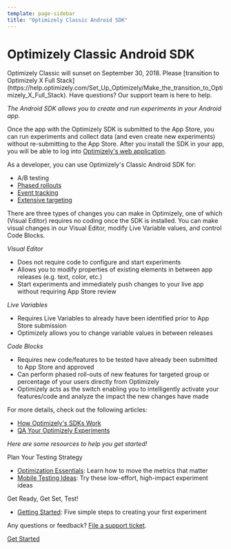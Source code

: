 ```yaml
---
template: page-sidebar
title: "Optimizely Classic Android SDK"
---
```


# Optimizely Classic Android SDK

<div class="attention attention--warning push--bottom">
Optimizely Classic will sunset on September 30, 2018. Please [transition to Optimizely X Full Stack](https://help.optimizely.com/Set_Up_Optimizely/Make_the_transition_to_Optimizely_X_Full_Stack). Have questions? Our support team is here to help.
</div>

*The Android SDK allows you to create and run experiments in your Android app.*

Once the app with the Optimizely SDK is submitted to the App Store, you can run experiments and collect data (and even create new experiments) without re-submitting to the App Store.  After you install the SDK in your app, you will be able to log into [Optimizely's web application](https://app.optimizely.com).

As a developer, you can use Optimizely's Classic Android SDK for:

- A/B testing
- [Phased rollouts](https://help.optimizely.com/hc/en-us/articles/206101447)
- [Event tracking](https://help.optimizely.com/hc/en-us/articles/202296994-Creating-an-iOS-experiment#goals)
- [Extensive targeting](https://help.optimizely.com/hc/en-us/articles/202296994-Creating-an-iOS-experiment#targeting)



There are three types of changes you can make in Optimizely, one of which (Visual Editor) requires no coding once the SDK is installed. You can make visual changes in our Visual Editor, modify Live Variable values, and control Code Blocks.

*Visual Editor*

- Does not require code to configure and start experiments
- Allows you to modify properties of existing elements in between app releases (e.g. text, color, etc.)
- Start experiments and immediately push changes to your live app without requiring App Store review

*Live Variables*

- Requires Live Variables to already have been identified prior to App Store submission
- Optimizely allows you to change variable values in between releases

*Code Blocks*

- Requires new code/features to be tested have already been submitted to App Store and approved
- Can perform phased roll-outs of new features for targeted group or percentage of your users directly from Optimizely
- Optimizely acts as the switch enabling you to intelligently activate your features/code and analyze the impact the new changes have made

For more details, check out the following articles:

- [How Optimizely's SDKs Work](https://help.optimizely.com/hc/en-us/articles/205014107-How-Optimizely-s-SDKs-Work-SDK-Order-of-execution-experiment-activation-and-goals)
- [QA Your Optimizely Experiments](https://help.optimizely.com/hc/en-us/articles/205156117-QA-Your-Optimizely-iOS-and-Android-Experiments)

*Here are some resources to help you get started!*

Plan Your Testing Strategy
- [Optimization Essentials](https://help.optimizely.com/hc/en-us/articles/201940160?utm_medium=product&utm_source=mobile&utm_campaign=dashboard_empty_002): Learn how to move the metrics that matter
- [Mobile Testing Ideas](https://help.optimizely.com/hc/en-us/articles/202248294?utm_medium=product&utm_source=mobile&utm_campaign=dashboard_empty_003): Try these low-effort, high-impact experiment ideas

Get Ready, Get Set, Test!
- [Getting Started](https://help.optimizely.com/hc/en-us/articles/202296994?utm_medium=product&utm_source=mobile&utm_campaign=dashboard_empty_001#steps): Five simple steps to creating your first experiment


Any questions or feedback?  [File a support ticket](http://optimizely.com/support).


<a class="button button--highlight anchor--middle display--block width--200 text--center" href="../getting-started/index.html">
Get Started
</a>
